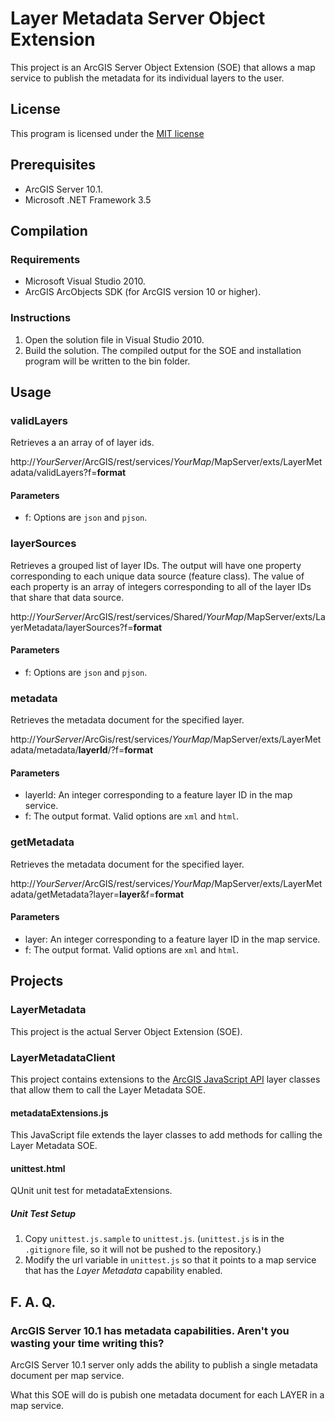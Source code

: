 # Layer Metadata Server Object Extension #

This project is an ArcGIS Server Object Extension (SOE) that allows a map service to publish the metadata for its individual layers to the user.

## License ##
This program is licensed under the [MIT license](http://www.opensource.org/licenses/MIT)

## Prerequisites ##

* ArcGIS Server 10.1.
* Microsoft .NET Framework 3.5

## Compilation ##

### Requirements ###

* Microsoft Visual Studio 2010.
* ArcGIS ArcObjects SDK (for ArcGIS version 10 or higher).

### Instructions ###

1. Open the solution file in Visual Studio 2010.
2. Build the solution.  The compiled output for the SOE and installation program will be written to the bin folder.

## Usage ##

### validLayers ###
Retrieves a an array of of layer ids.

http://*YourServer*/ArcGIS/rest/services/*YourMap*/MapServer/exts/LayerMetadata/validLayers?f=__format__

#### Parameters ####
* f: Options are `json` and `pjson`.

### layerSources ###
Retrieves a grouped list of layer IDs.  The output will have one property corresponding to each unique data source (feature class).  The value of each property is an array of integers corresponding to all of the layer IDs that share that data source.

http://*YourServer*/ArcGIS/rest/services/Shared/*YourMap*/MapServer/exts/LayerMetadata/layerSources?f=__format__

#### Parameters ####
* f: Options are `json` and `pjson`.

### metadata ###

Retrieves the metadata document for the specified layer.

http://*YourServer*/ArcGis/rest/services/*YourMap*/MapServer/exts/LayerMetadata/metadata/__layerId__/?f=__format__

#### Parameters ####
* layerId: An integer corresponding to a feature layer ID in the map service.
* f: The output format.  Valid options are `xml` and `html`.

### getMetadata ###
Retrieves the metadata document for the specified layer.

http://*YourServer*/ArcGIS/rest/services/*YourMap*/MapServer/exts/LayerMetadata/getMetadata?layer=__layer__&f=__format__

#### Parameters ####
* layer: An integer corresponding to a feature layer ID in the map service.
* f: The output format.  Valid options are `xml` and `html`.

## Projects ##

### LayerMetadata ###

This project is the actual Server Object Extension (SOE).

### LayerMetadataClient ###

This project contains extensions to the [ArcGIS JavaScript API](http://links.esri.com/javascript) layer classes that allow them to call the Layer Metadata SOE.

#### metadataExtensions.js ####

This JavaScript file extends the layer classes to add methods for calling the Layer Metadata SOE.

#### unittest.html ####

QUnit unit test for metadataExtensions.


##### Unit Test Setup #####

1. Copy `unittest.js.sample` to `unittest.js`.  (`unittest.js` is in the `.gitignore` file, so it will not be pushed to the repository.)
2. Modify the url variable in `unittest.js` so that it points to a map service that has the _Layer Metadata_ capability enabled.


## F. A. Q. ##

### ArcGIS Server 10.1 has metadata capabilities.  Aren't you wasting your time writing this? ###

ArcGIS Server 10.1 server only adds the ability to publish a single metadata document per map service.

What this SOE will do is pubish one metadata document for each LAYER in a map service.